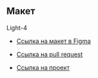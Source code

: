## Макет

Light-4

- [Ссылка на макет в Figma](https://www.figma.com/file/6FMWkB94wE7KTkcCgUXtnC/Дипломный-проект?type=design&node-id=1-2798&mode=design&t=TTYgHyiWVcZhZAcv-0)

- [Ссылка на pull request](https://github.com/Julia-Simakina/movies-explorer-frontend/pull/2)

- [Ссылка на проект](https://movie.julias.nomoredomainsrocks.ru/)
